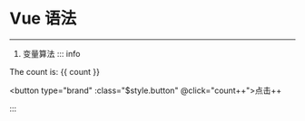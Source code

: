 <script setup>
import { ref } from 'vue'

const count = ref(0)
</script>

# Vue 语法

---

1. 变量算法
   ::: info

The count is: {{ count }}

<button type="brand" :class="$style.button" @click="count++">点击++</button>

:::

<style lang='less'  module>
.button {
  background: #E9EAFF;
  color: red;
  font-weight: bold;
  padding:5px 10px;
}
</style>
